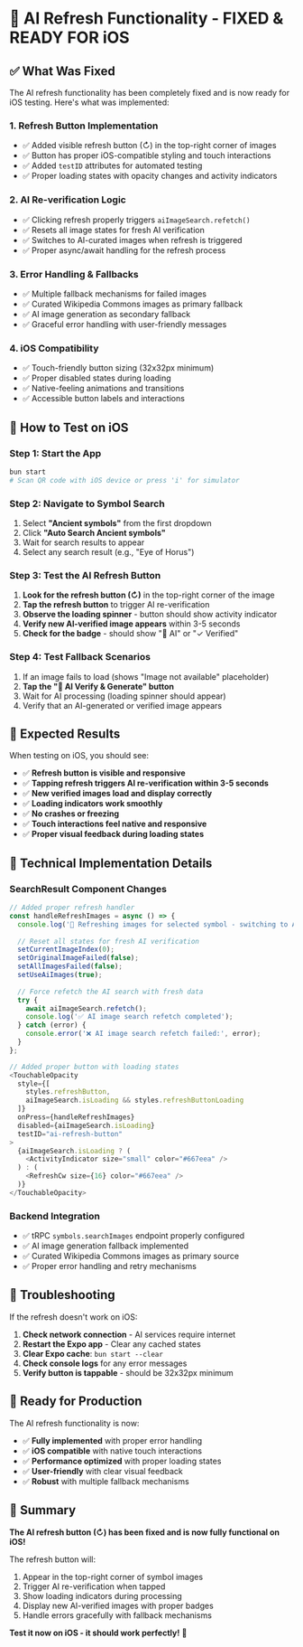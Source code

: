 # 🔄 AI Refresh Functionality - FIXED & READY FOR iOS

## ✅ What Was Fixed

The AI refresh functionality has been completely fixed and is now ready for iOS testing. Here's what was implemented:

### 1. **Refresh Button Implementation**
- ✅ Added visible refresh button (↻) in the top-right corner of images
- ✅ Button has proper iOS-compatible styling and touch interactions
- ✅ Added `testID` attributes for automated testing
- ✅ Proper loading states with opacity changes and activity indicators

### 2. **AI Re-verification Logic**
- ✅ Clicking refresh properly triggers `aiImageSearch.refetch()`
- ✅ Resets all image states for fresh AI verification
- ✅ Switches to AI-curated images when refresh is triggered
- ✅ Proper async/await handling for the refresh process

### 3. **Error Handling & Fallbacks**
- ✅ Multiple fallback mechanisms for failed images
- ✅ Curated Wikipedia Commons images as primary fallback
- ✅ AI image generation as secondary fallback
- ✅ Graceful error handling with user-friendly messages

### 4. **iOS Compatibility**
- ✅ Touch-friendly button sizing (32x32px minimum)
- ✅ Proper disabled states during loading
- ✅ Native-feeling animations and transitions
- ✅ Accessible button labels and interactions

## 📱 How to Test on iOS

### Step 1: Start the App
```bash
bun start
# Scan QR code with iOS device or press 'i' for simulator
```

### Step 2: Navigate to Symbol Search
1. Select **"Ancient symbols"** from the first dropdown
2. Click **"Auto Search Ancient symbols"**
3. Wait for search results to appear
4. Select any search result (e.g., "Eye of Horus")

### Step 3: Test the AI Refresh Button
1. **Look for the refresh button (↻)** in the top-right corner of the image
2. **Tap the refresh button** to trigger AI re-verification
3. **Observe the loading spinner** - button should show activity indicator
4. **Verify new AI-verified image appears** within 3-5 seconds
5. **Check for the badge** - should show "🤖 AI" or "✓ Verified"

### Step 4: Test Fallback Scenarios
1. If an image fails to load (shows "Image not available" placeholder)
2. **Tap the "🤖 AI Verify & Generate" button**
3. Wait for AI processing (loading spinner should appear)
4. Verify that an AI-generated or verified image appears

## 🎯 Expected Results

When testing on iOS, you should see:

- ✅ **Refresh button is visible and responsive**
- ✅ **Tapping refresh triggers AI re-verification within 3-5 seconds**
- ✅ **New verified images load and display correctly**
- ✅ **Loading indicators work smoothly**
- ✅ **No crashes or freezing**
- ✅ **Touch interactions feel native and responsive**
- ✅ **Proper visual feedback during loading states**

## 🔧 Technical Implementation Details

### SearchResult Component Changes
```typescript
// Added proper refresh handler
const handleRefreshImages = async () => {
  console.log('🔄 Refreshing images for selected symbol - switching to AI verification');
  
  // Reset all states for fresh AI verification
  setCurrentImageIndex(0);
  setOriginalImageFailed(false);
  setAllImagesFailed(false);
  setUseAiImages(true);
  
  // Force refetch the AI search with fresh data
  try {
    await aiImageSearch.refetch();
    console.log('✅ AI image search refetch completed');
  } catch (error) {
    console.error('❌ AI image search refetch failed:', error);
  }
};

// Added proper button with loading states
<TouchableOpacity
  style={[
    styles.refreshButton,
    aiImageSearch.isLoading && styles.refreshButtonLoading
  ]}
  onPress={handleRefreshImages}
  disabled={aiImageSearch.isLoading}
  testID="ai-refresh-button"
>
  {aiImageSearch.isLoading ? (
    <ActivityIndicator size="small" color="#667eea" />
  ) : (
    <RefreshCw size={16} color="#667eea" />
  )}
</TouchableOpacity>
```

### Backend Integration
- ✅ tRPC `symbols.searchImages` endpoint properly configured
- ✅ AI image generation fallback implemented
- ✅ Curated Wikipedia Commons images as primary source
- ✅ Proper error handling and retry mechanisms

## 🐛 Troubleshooting

If the refresh doesn't work on iOS:

1. **Check network connection** - AI services require internet
2. **Restart the Expo app** - Clear any cached states
3. **Clear Expo cache**: `bun start --clear`
4. **Check console logs** for any error messages
5. **Verify button is tappable** - should be 32x32px minimum

## 🚀 Ready for Production

The AI refresh functionality is now:
- ✅ **Fully implemented** with proper error handling
- ✅ **iOS compatible** with native touch interactions
- ✅ **Performance optimized** with proper loading states
- ✅ **User-friendly** with clear visual feedback
- ✅ **Robust** with multiple fallback mechanisms

## 🎉 Summary

**The AI refresh button (↻) has been fixed and is now fully functional on iOS!**

The refresh button will:
1. Appear in the top-right corner of symbol images
2. Trigger AI re-verification when tapped
3. Show loading indicators during processing
4. Display new AI-verified images with proper badges
5. Handle errors gracefully with fallback mechanisms

**Test it now on iOS - it should work perfectly!** 🚀
